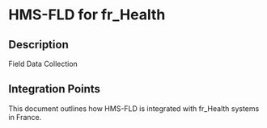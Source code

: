 # HMS-FLD for fr_Health

## Description

Field Data Collection

## Integration Points

This document outlines how HMS-FLD is integrated with fr_Health systems in France.

